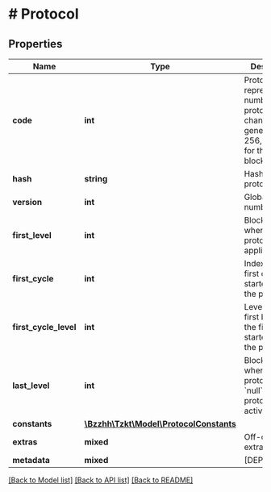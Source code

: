 # # Protocol

## Properties

Name | Type | Description | Notes
------------ | ------------- | ------------- | -------------
**code** | **int** | Protocol code, representing a number of protocol changes since genesis (mod 256, but &#x60;-1&#x60; for the genesis block) | [optional]
**hash** | **string** | Hash of the protocol | [optional]
**version** | **int** | Global version number | [optional]
**first_level** | **int** | Block height where the protocol was applied | [optional]
**first_cycle** | **int** | Index of the first cycle started with the protocol | [optional]
**first_cycle_level** | **int** | Level of the first block of the first cycle started with the protocol | [optional]
**last_level** | **int** | Block height where the protocol ends. &#x60;null&#x60; if the protocol is active | [optional]
**constants** | [**\Bzzhh\Tzkt\Model\ProtocolConstants**](ProtocolConstants.md) |  | [optional]
**extras** | **mixed** | Off-chain extras | [optional]
**metadata** | **mixed** | [DEPRECATED] | [optional]

[[Back to Model list]](../../README.md#models) [[Back to API list]](../../README.md#endpoints) [[Back to README]](../../README.md)

